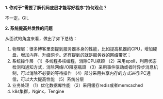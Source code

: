 **1. 你对于“需要了解代码底层才能写好程序”持何观点？**

不一定，GIL

**2. 系统提高并发性的问题**

从面试的角度来看，做出了如下总结：

1. 物理层：很多博客里面提到服务器本身的性能，比如提高机器的CPU，增加硬盘，增加内存，升级网卡。还有提到的就是服务器的网络带宽；
2. 系统操作层
      （1）多线程多核编程，消除CPU瓶颈
      （2）采用epoll，利用状态检测和通知方式，消除网络I/O阻塞瓶颈
      （3）采用事件驱动或者时异步消息机制，可以消除不必要的等待操作
      （4）部分采用共享内存的方式进行IPC通信，可以大大提高性能
      （5）系统分层
3. 业务处理
      （1）优化数据库性能
      （2）采用缓存redis或者memcached
4. k8s集群，Nginx，Tengine
